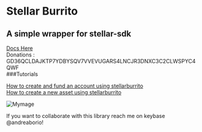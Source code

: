 # Stellar Burrito  
## A simple wrapper for stellar-sdk  
[Docs Here](https://www.winetrack.it/stellarburrito/)  
Donations : GD36QCLDAJKTP7YDBYSQV7VVEVUGARS4LNCJR3DNXC3C2CLWSPYC4QWF  
###Tutorials  

[How to create and fund an account using stellarburrito](https://medium.com/@andrea.borio/create-new-account-on-stellar-using-stellarburritojs-27a34d759a78)  
[How to create a new asset using stellarburrito](https://medium.com/@andrea.borio/create-new-asset-on-stellar-using-stellarburrito-96965ab7afb8)   


![Mymage](https://i.ibb.co/dDRV0Rm/logo.png)  



If you want to collaborate with this library reach me on keybase @andreaborio!



